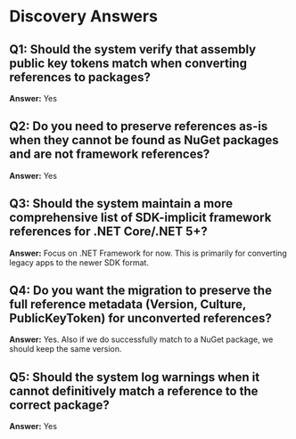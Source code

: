 # Discovery Answers

## Q1: Should the system verify that assembly public key tokens match when converting references to packages?
**Answer:** Yes

## Q2: Do you need to preserve references as-is when they cannot be found as NuGet packages and are not framework references?
**Answer:** Yes

## Q3: Should the system maintain a more comprehensive list of SDK-implicit framework references for .NET Core/.NET 5+?
**Answer:** Focus on .NET Framework for now. This is primarily for converting legacy apps to the newer SDK format.

## Q4: Do you want the migration to preserve the full reference metadata (Version, Culture, PublicKeyToken) for unconverted references?
**Answer:** Yes. Also if we do successfully match to a NuGet package, we should keep the same version.

## Q5: Should the system log warnings when it cannot definitively match a reference to the correct package?
**Answer:** Yes